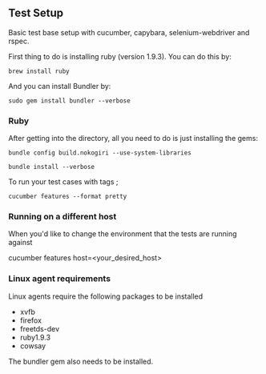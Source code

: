 ## Test Setup

Basic test base setup with cucumber, capybara, selenium-webdriver and rspec.

First thing to do is installing ruby (version 1.9.3). You can do this by:

    brew install ruby

And you can install Bundler by:

    sudo gem install bundler --verbose

### Ruby

After getting into the directory, all you need to do is just installing the gems:

    bundle config build.nokogiri --use-system-libraries

    bundle install --verbose

To run your test cases with tags ;

    cucumber features --format pretty

### Running on a different host

When you'd like to change the environment that the tests are running against

cucumber features host=<your_desired_host>

### Linux agent requirements 

Linux agents require the following packages to be installed

* xvfb
* firefox
* freetds-dev
* ruby1.9.3
* cowsay

The bundler gem also needs to be installed.
